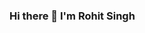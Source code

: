 ### Hi there 👋 I'm Rohit Singh

<!--
**rohitsinghrajpoot/rohitsinghrajpoot** is a ✨ _special_ ✨ repository because its `README.md` (this file) appears on your GitHub profile.

Here are some ideas to get you started:

🙂   Exploring new technologies and learning data structures and algorithms. 
🎓   Learning Web Development at masai school
💼   Aspire to work as a MERN Stack developer.
👯‍♂️   Looking for Contributing to MERN stack projects with lots of learning and experience.             
      Happy to Contribute in Opne source Projects
💬   Ask me about anything related to MERN stack and data structure & algorithms.I will be happy to help, if
        I am unable then surely we will together towards learning new things.

⚡ Fun fact: Passion for coding,playing chess.
-->
